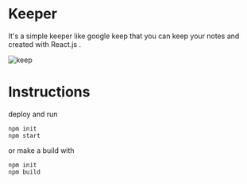 # Keeper
It's a simple keeper like google keep that you can keep your notes and created with React.js .

![keep](https://user-images.githubusercontent.com/50785245/227772898-65e26864-6e4a-4f41-882e-4a354672c658.jpg)


# Instructions
deploy and run
```
npm init
npm start
```
or make a build with
```
npm init
npm build
```

